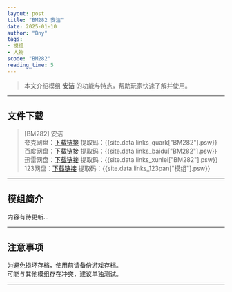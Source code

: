 ```yaml
---
layout: post
title: "BM282 安洁"
date: 2025-01-10
author: "Bny"
tags: 
- 模组
- 人物
scode: "BM282"
reading_time: 5
---
```


> 本文介绍模组 **安洁** 的功能与特点，帮助玩家快速了解并使用。

---

## 文件下载

> [BM282] 安洁  
夸克网盘：[下载链接]({{site.data.links_quark["BM282"].url}}) 提取码：{{site.data.links_quark["BM282"].psw}}  
百度网盘：[下载链接]({{site.data.links_baidu["BM282"].url}}) 提取码：{{site.data.links_baidu["BM282"].psw}}  
迅雷网盘：[下载链接]({{site.data.links_xunlei["BM282"].url}}) 提取码：{{site.data.links_xunlei["BM282"].psw}}  
123网盘：[下载链接]({{site.data.links_123pan["模组"].url}}) 提取码：{{site.data.links_123pan["模组"].psw}}  

---

## 模组简介

>  
内容有待更新...  

---

## 注意事项

>  
为避免损坏存档，使用前请备份游戏存档。  
可能与其他模组存在冲突，建议单独测试。  

---

